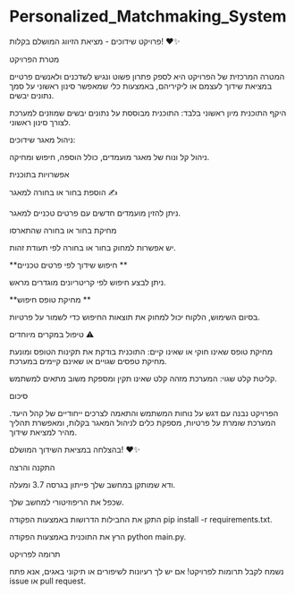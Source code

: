 
# Personalized_Matchmaking_System


פרויקט שידוכים - מציאת הזיווג המושלם בקלות! ❤️✨

מטרת הפרויקט

המטרה המרכזית של הפרויקט היא לספק פתרון פשוט ונגיש לשדכנים ולאנשים פרטיים במציאת שידוך לעצמם או ליקיריהם, באמצעות כלי שמאפשר סינון ראשוני על סמך נתונים יבשים.

היקף התוכנית
מיון ראשוני בלבד: התוכנית מבוססת על נתונים יבשים שמוזנים למערכת לצורך סינון ראשוני.

ניהול מאגר שידוכים:

ניהול קל ונוח של מאגר מועמדים, כולל הוספה, חיפוש ומחיקה.

אפשרויות בתוכנית

הוספת בחור או בחורה למאגר ✍️

ניתן להזין מועמדים חדשים עם פרטים טכניים למאגר.

מחיקת בחור או בחורה שהתארסו ️

יש אפשרות למחוק בחור או בחורה לפי תעודת זהות.

**חיפוש שידוך לפי פרטים טכניים **

ניתן לבצע חיפוש לפי קריטריונים מוגדרים מראש.

**מחיקת טופס חיפוש **

בסיום השימוש, הלקוח יכול למחוק את תוצאות החיפוש כדי לשמור על פרטיות.

טיפול במקרים מיוחדים ⚠️

מחיקת טופס שאינו חוקי או שאינו קיים: התוכנית בודקת את תקינות הטופס ומונעת מחיקת טפסים שגויים או שאינם קיימים במערכת.

קליטת קלט שגוי: המערכת מזהה קלט שאינו תקין ומספקת משוב מתאים למשתמש.

סיכום

הפרויקט נבנה עם דגש על נוחות המשתמש והתאמה לצרכים ייחודיים של קהל היעד. המערכת שומרת על פרטיות, מספקת כלים לניהול המאגר בקלות, ומאפשרת תהליך מהיר למציאת שידוך.

בהצלחה במציאת השידוך המושלם! ❤️✨

התקנה והרצה

ודא שמותקן במחשב שלך פייתון בגרסה 3.7 ומעלה.

שכפל את הריפוזיטורי למחשב שלך.

התקן את החבילות הדרושות באמצעות הפקודה pip install -r requirements.txt.

הרץ את התוכנית באמצעות הפקודה python main.py.

תרומה לפרויקט

נשמח לקבל תרומות לפרויקט! אם יש לך רעיונות לשיפורים או תיקוני באגים, אנא פתח issue או pull request.

